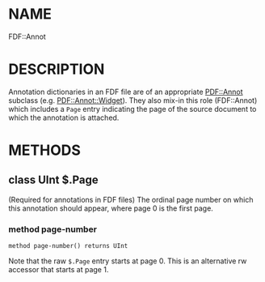NAME
====

FDF::Annot

DESCRIPTION
===========

Annotation dictionaries in an FDF file are of an appropriate [PDF::Annot](https://pdf-raku.github.io/PDF-Class-raku) subclass (e.g. [PDF::Annot::Widget](https://pdf-raku.github.io/PDF-Class-raku)). They also mix-in this role (FDF::Annot) which includes a `Page` entry indicating the page of the source document to which the annotation is attached.

METHODS
=======

class UInt $.Page
-----------------

(Required for annotations in FDF files) The ordinal page number on which this annotation should appear, where page 0 is the first page.

### method page-number

```perl6
method page-number() returns UInt
```

Note that the raw `$.Page` entry starts at page 0. This is an alternative rw accessor that starts at page 1.

